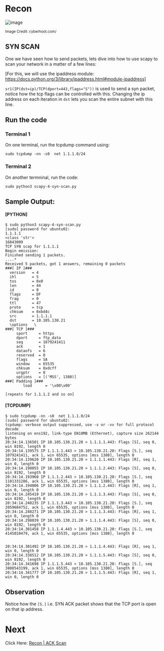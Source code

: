 # Recon

![image](https://user-images.githubusercontent.com/17419002/171995537-a7d0aeb8-b0cf-4bc6-89c5-c725e0cb384e.png)
 
<sub>Image Credit: cyberhoot.com/</sub>

## SYN SCAN

One we have seen how to send packets, lets dive into how to use scapy to scan your network in a matter of a few lines:

[For this, we will use the ipaddress module: https://docs.python.org/3/library/ipaddress.html#module-ipaddress]

`sr1(IP(dst=ip)/TCP(dport=443,flags="S"))` is used to send a syn packet, notice how the tcp flags can be controlled with this. Changing the ip address on each iteration in `dst` lets you scan the entire subnet with this line.


## Run the code

### Terminal 1
On one terminal, run the tcpdump command using:

```
sudo tcpdump -nn -s0  net 1.1.1.0/24
```

### Terminal 2

On another termninal, run the code:

```
sudo python3 scapy-4-syn-scan.py
```


## Sample Output:


#### [PYTHON]
```
$ sudo python3 scapy-4-syn-scan.py
[sudo] password for ubuntu02:
1.1.1.1
<class 'str'>
16843009
TCP SYN scap for 1.1.1.1
Begin emission:
Finished sending 1 packets.
....*
Received 5 packets, got 1 answers, remaining 0 packets
###[ IP ]###
  version   = 4
  ihl       = 5
  tos       = 0x0
  len       = 44
  id        = 0
  flags     = DF
  frag      = 0
  ttl       = 47
  proto     = tcp
  chksum    = 0xbd4c
  src       = 1.1.1.1
  dst       = 10.105.130.21
  \options   \
###[ TCP ]###
     sport     = https
     dport     = ftp_data
     seq       = 1079241411
     ack       = 1
     dataofs   = 6
     reserved  = 0
     flags     = SA
     window    = 65535
     chksum    = 0xdcff
     urgptr    = 0
     options   = [('MSS', 1380)]
###[ Padding ]###
        load      = '\x00\x00'

[repeats for 1.1.1.2 and so on]

```


#### [TCPDUMP]

```
$ sudo tcpdump -nn -s0  net 1.1.1.0/24
[sudo] password for ubuntu02:
tcpdump: verbose output suppressed, use -v or -vv for full protocol decode
listening on ens192, link-type EN10MB (Ethernet), capture size 262144 bytes
20:34:14.136501 IP 10.105.130.21.20 > 1.1.1.1.443: Flags [S], seq 0, win 8192, length 0
20:34:14.139575 IP 1.1.1.1.443 > 10.105.130.21.20: Flags [S.], seq 1079241411, ack 1, win 65535, options [mss 1380], length 0
20:34:14.139620 IP 10.105.130.21.20 > 1.1.1.1.443: Flags [R], seq 1, win 0, length 0
20:34:14.190055 IP 10.105.130.21.20 > 1.1.1.2.443: Flags [S], seq 0, win 8192, length 0
20:34:14.193960 IP 1.1.1.2.443 > 10.105.130.21.20: Flags [S.], seq 1101331286, ack 1, win 65535, options [mss 1380], length 0
20:34:14.194006 IP 10.105.130.21.20 > 1.1.1.2.443: Flags [R], seq 1, win 0, length 0
20:34:14.245419 IP 10.105.130.21.20 > 1.1.1.3.443: Flags [S], seq 0, win 8192, length 0
20:34:14.248235 IP 1.1.1.3.443 > 10.105.130.21.20: Flags [S.], seq 2059684752, ack 1, win 65535, options [mss 1380], length 0
20:34:14.248271 IP 10.105.130.21.20 > 1.1.1.3.443: Flags [R], seq 1, win 0, length 0
20:34:14.298039 IP 10.105.130.21.20 > 1.1.1.4.443: Flags [S], seq 0, win 8192, length 0
20:34:14.301458 IP 1.1.1.4.443 > 10.105.130.21.20: Flags [S.], seq 4145010479, ack 1, win 65535, options [mss 1380], length 0


20:34:14.301492 IP 10.105.130.21.20 > 1.1.1.4.443: Flags [R], seq 1, win 0, length 0
20:34:14.338512 IP 10.105.130.21.20 > 1.1.1.5.443: Flags [S], seq 0, win 8192, length 0
20:34:14.341698 IP 1.1.1.5.443 > 10.105.130.21.20: Flags [S.], seq 3800543199, ack 1, win 65535, options [mss 1380], length 0
20:34:14.341777 IP 10.105.130.21.20 > 1.1.1.5.443: Flags [R], seq 1, win 0, length 0
```

## Observation

Notice how the `[S.]` i.e. SYN ACK packet shows that the TCP port is open on that ip address.


# Next
Click Here: [Recon | ACK Scan](06-Reconn-the-network-2-ack-scan.md)
